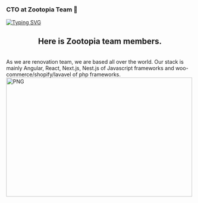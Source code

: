 ### CTO at Zootopia Team 👋

[![Typing SVG](https://readme-typing-svg.herokuapp.com?font=Fira+Code&pause=1000&width=435&lines=Hi+there!+Nice+to+meet+you+%F0%9F%91%8B%F0%9F%8F%BB)](https://git.io/typing-svg)

<h2 align="center">Here is Zootopia team members.</h2><br>
As we are renovation team, we are based all over the world.
Our stack is mainly Angular, React, Next.js, Nest.js of Javascript frameworks and woo-commerce/shopify/lavavel of php frameworks.



<img align="center" alt="PNG" src="https://github.com/DigitalAgency711/zootopia/tree/main/src/img/all.png?raw=true" width="500" height="320" />
<!--
**DigitalAgency711/DigitalAgency711** is a ✨ _special_ ✨ repository because its `README.md` (this file) appears on your GitHub profile.

Here are some ideas to get you started:

- 🔭 I’m currently working on ...
- 🌱 I’m currently learning ...
- 👯 I’m looking to collaborate on ...
- 🤔 I’m looking for help with ...
- 💬 Ask me about ...
- 📫 How to reach me: ...
- 😄 Pronouns: ...
- ⚡ Fun fact: ...
-->
